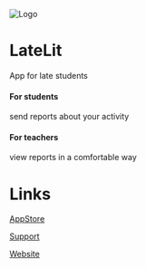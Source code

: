 ![Logo](https://is5-ssl.mzstatic.com/image/thumb/Purple123/v4/28/6d/d2/286dd29a-5d83-38aa-4c6d-c24037f2a9c6/source/200x200bb.jpg)

# LateLit
App for late students

#### For students
send reports about your activity

#### For teachers
view reports in a comfortable way

# Links
[AppStore](https://apps.apple.com/eg/app/latelit/id1499192414?ign-mpt=uo%3D4)

[Support](https://danielkhromov.wixsite.com/latelit/podderzhka)

[Website](https://danielkhromov.wixsite.com/latelit)
